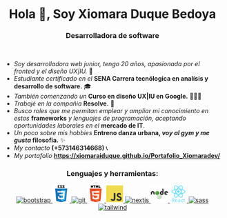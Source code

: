 <h1 align="center">Hola 👋, Soy Xiomara Duque Bedoya</h1>
<h3 align="center">Desarrolladora de software</h3>
<br/>

- _Soy desarrolladora web junior, tengo 20 años, apasionada por el fronted y el diseño UX|IU._ 💌
- _Estudiante certificado en el_ **SENA Carrera tecnólogica en analísis y desarrollo de software.** 🎓
- _También comenzando un_ **Curso en diseño UX|IU en Google.** 👨🏽‍💻
- _Trabajé en la compañia_ **Resolve.** 💼
- _Busco roles que me permitan emplear y ampliar mi conocimiento en estos_ **frameworks** _y lenguajes de programación, aceptando oportunidades laborales en el_ **mercado de IT**.
- _Un poco sobre mis hobbies_ **Entreno danza urbana, _voy al gym y me gusta_ filosofia.** ✨
- _My contacto_ **(+573146314668)** 📞
- _My portafolio_ **https://xiomaraiduque.github.io/Portafolio_Xiomaradev/**


<h3 align="center">Lenguajes y herramientas:</h3>
<p align="center"> <a href="https://getbootstrap.com" target="_blank" rel="noreferrer"> <img src="https://raw.githubusercontent.com/devicons/devicon /master/icons/bootstrap/bootstrap-plain-wordmark.svg" alt="bootstrap" width="40" height="40"/> </a> <a href="https://www.w3schools.com /css/" target="_blank" rel="noreferrer"> <img src="https://raw.githubusercontent.com/devicons/devicon/master/icons/css3/css3-original-wordmark.svg" alt= "css3" width="40" height="40"/> </a>  <a href="https://git-scm.com/" target="_blank" rel="noreferrer"> <img src="https://upload.wikimedia.org/wikipedia/commons/thumb/3/3f/Git_icon.svg/1200px-Git_icon.svg.png" alt="git" width="40" height="40"/> </a> <a href="https://www.w3. org/html/" target="_blank" rel="noreferrer"> <img src="https://raw.githubusercontent.com/devicons/devicon/master/icons/html5/html5-original-wordmark.svg" alt="html5" width="40" height="40"/> </a> <a href="https://developer.mozilla.org/en-US/docs/Web/JavaScript" target= "_blank" rel="noreferrer"> <img src="https://raw.githubusercontent.com/devicons/devicon/master/icons/javascript/javascript-original.svg" alt="javascript" width="40" altura="40"/> </a> <a href="https://nextjs.org/" target="_blank" rel="noreferrer"> <img src="https://cdn.worldvectorlogo.com/logos/nextjs-2.svg" alt="nextjs" width="40" height="40"/> </a> <a href="https:/ /nodejs.org" target="_blank" rel="noreferrer"> <img src="https://raw.githubusercontent.com/devicons/devicon/master/icons/nodejs/nodejs-original-wordmark.svg" alt ="nodejs" width="40" height="40"/> </a> <a href="https://reactjs.org/" target="_blank" rel="noreferrer"> <img src="https://raw.githubusercontent.com/devicons/devicon/master/icons/react/react-original-wordmark.svg" alt=" reaccionar" width="40" height="40"/> </a> <a href="https://sass-lang.com" target="_blank" rel="noreferrer"> <img src="https://encrypted-tbn0.gstatic.com/images?q=tbn:ANd9GcRn33U4msAO3aApavbY3to8duyEKQyxh1kGdw1uhQD5QUTxpS3y2OgxPhuzrW-VbKTg4po&usqp=CAU" alt="sass" width="40" height="40"/> </a>  <a href="https://tailwindcss.com/" target="_blank" rel="noreferrer"> <img src="https://www.vectorlogo.zone/logos/tailwindcss/tailwindcss-icon.svg" alt="tailwind" width="40" height="40"/> </a> </p>
